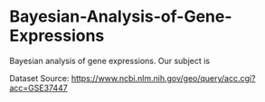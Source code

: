 # Bayesian-Analysis-of-Gene-Expressions
Bayesian analysis of gene expressions. Our subject is 


Dataset Source: https://www.ncbi.nlm.nih.gov/geo/query/acc.cgi?acc=GSE37447
